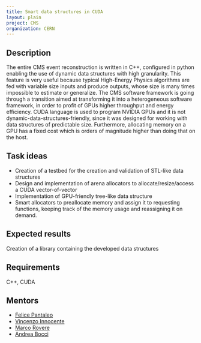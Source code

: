 ```yaml
---
title: Smart data structures in CUDA
layout: plain
project: CMS
organization: CERN
---
```


## Description
The entire CMS event reconstruction is written in C++, configured in python enabling the use of dynamic data structures with high granularity. 
This feature is very useful because typical High-Energy Physics algorithms are fed with variable size inputs and produce outputs, whose size is many times impossible to estimate or generalize. 
The CMS software framework is going through a transition aimed at transforming it into a heterogeneous software framework, in order to profit of GPUs higher throughput and energy efficiency.
CUDA language is used to program NVIDIA GPUs and it is not dynamic-data-structures-friendly, since it was designed for working with data structures of predictable size.
Furthermore, allocating memory on a GPU has a fixed cost which is orders of magnitude higher than doing that on the host.

## Task ideas
 * Creation of a testbed for the creation and validation of STL-like data structures 
 * Design and implementation of arena allocators to allocate/resize/access a CUDA vector-of-vector
 * Implementation of GPU-friendly tree-like data structure
 * Smart allocators to preallocate memory and assign it to requesting functions, keeping track of the memory usage and reassigning it on demand.
 
## Expected results
Creation of a library containing the developed data structures

## Requirements
C++, CUDA

## Mentors 
  * [Felice Pantaleo](mailto:felice.pantaleo@cern.ch)
  * [Vincenzo Innocente](mailto:vincenzo.innocente@cern.ch)
  * [Marco Rovere](mailto:marco.rovere@cern.ch)
  * [Andrea Bocci](mailto:andrea.bocci@cern.ch)


